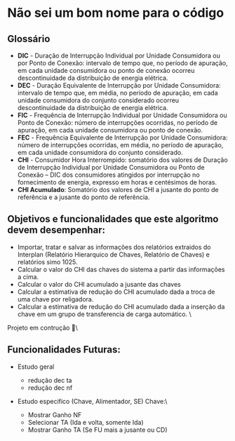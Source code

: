 **Não sei um bom nome para o código**
=====================================

Glossário
----------
- **DIC** - Duração de Interrupção Individual por Unidade Consumidora ou por Ponto de Conexão: intervalo de tempo que, no período de apuração, em cada unidade consumidora ou ponto de conexão ocorreu descontinuidade da distribuição de energia elétrica.
- **DEC** - Duração Equivalente de Interrupção por Unidade Consumidora: intervalo de tempo que, em média, no período de apuração, em cada unidade consumidora do conjunto considerado ocorreu descontinuidade da distribuição de energia elétrica.
- **FIC** - Frequência de Interrupção Individual por Unidade Consumidora ou Ponto de Conexão: número de interrupções ocorridas, no período de apuração, em cada unidade consumidora ou ponto de conexão.
- **FEC** - Frequência Equivalente de Interrupção por Unidade Consumidora: número de interrupções ocorridas, em média, no período de apuração, em cada unidade consumidora do conjunto considerado. 
- **CHI** - Consumidor Hora Interrompido: somatório dos valores de Duração de Interrupção Individual por Unidade Consumidora ou Ponto de Conexão – DIC dos consumidores atingidos por interrupção no fornecimento de energia, expresso em horas e centésimos de horas. 
- **CHI Acumulado**: Somatório dos valores de CHI a jusante do ponto de referência e a jusante do ponto de referência.


Objetivos e funcionalidades que este algoritmo devem desempenhar:
---------------------------------------------------------

- Importar, tratar e salvar as informações dos relatórios extraidos do Interplan (Relatório Hierarquico de Chaves, Relatório de Chaves) e relatórios simo 1025.
- Calcular o valor do CHI das chaves do sistema a partir das informações a cima.
- Calcular o valor do CHI acumulado a jusante das chaves 
- Calcular a estimativa de redução do CHI acumulado dada a troca de uma chave por religadora.
- Calcular a estimativa de redução do CHI acumulado dada a inserção da chave em um grupo de transferencia de carga automático. \


Projeto em contrução :construction:\

Funcionalidades Futuras:
------------------------

- Estudo geral
    - redução dec ta
    - redução dec nf

- Estudo especifico (Chave, Alimentador, SE)
    Chave:\
    - Mostrar Ganho NF
    - Selecionar TA (Ida e volta, somente Ida)
    - Mostrar Ganho TA (Se FU mais a jusante ou CD)




